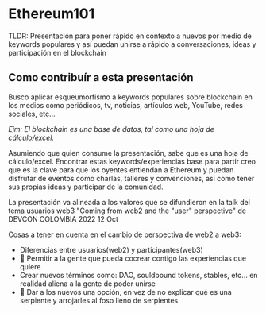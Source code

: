 # Ethereum101
TLDR: Presentación para poner rápido en contexto a nuevos por medio de keywords populares y así puedan unirse a rápido a conversaciones, ideas y participación en el blockchain


## Como contribuír a esta presentación
Busco aplicar esqueumorfismo a keywords populares sobre blockchain en los medios como periódicos, tv, noticias, artículos web, YouTube, redes sociales, etc...

*Ejm: El blockchain es una base de datos, tal como una hoja de cálculo/excel.* 

Asumiendo que quien consume la presentación, sabe que es una hoja de cálculo/excel. Encontrar estas keywords/experiencias base para partir creo que es la clave para que los oyentes entiendan a Ethereum y puedan disfrutar de eventos como charlas, talleres y convenciones, así como tener sus propias ideas y  participar de la comunidad.

La presentación va alineada a los valores que se difundieron en la talk del tema usuarios web3 "Coming from web2 and the "user" perspective" de DEVCON COLOMBIA 2022 12 Oct

Cosas a tener en cuenta en el cambio de perspectiva de web2 a web3:
- Diferencias entre usuarios(web2) y participantes(web3)
- 🍻 Permitir a la gente que pueda cocrear contigo las experiencias que quiere
- Crear nuevos términos como: DAO, souldbound tokens, stables, etc... en realidad aliena a la gente de poder unirse
- 🧱 Dar a los nuevos una opción, en vez de no explicar qué es una serpiente y arrojarles al foso lleno de serpientes
